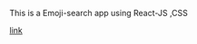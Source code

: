 This is a Emoji-search app using React-JS ,CSS

[link](https://shauryatripaathi.github.io/emoji_search/)

